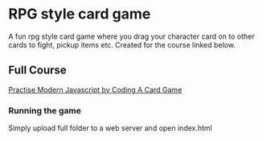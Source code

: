 # RPG style card game

A fun rpg style card game where you drag your character card on to other cards to fight, pickup items etc. Created for the course linked below.


## Full Course

[Practise Modern Javascript by Coding A Card Game](https://morganpage.teachable.com/p/practise-modern-javascript-by-coding-a-card-game)


### Running the game

Simply upload full folder to a web server and open index.html